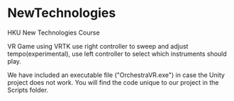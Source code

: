 # NewTechnologies
HKU New Technologies Course

VR Game using VRTK use right controller to sweep and adjust tempo(experimental), use left controller to select which instruments should play.

We have included an executable file ("OrchestraVR.exe") in case the Unity project does not work. You will find the code unique to our project in the Scripts folder.
